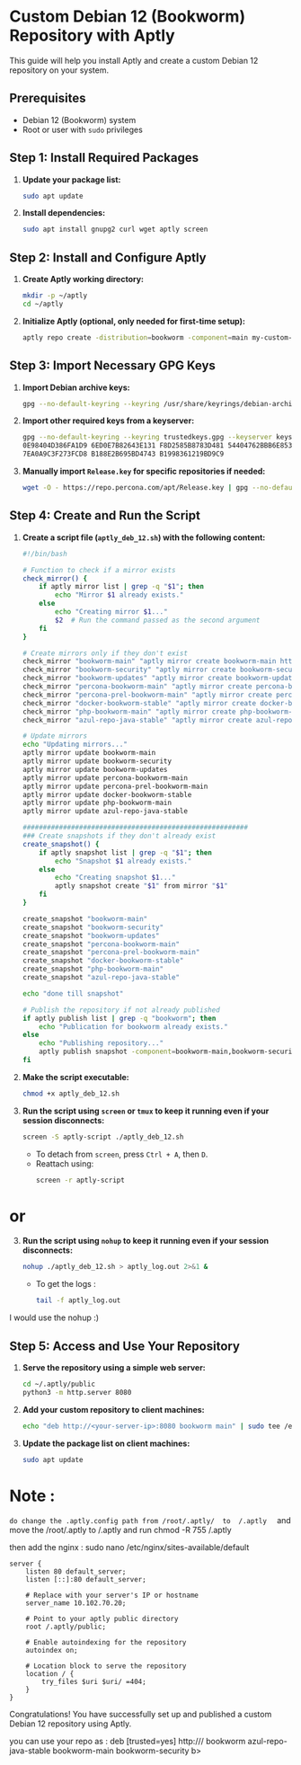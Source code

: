 
# Custom Debian 12 (Bookworm) Repository with Aptly

This guide will help you install Aptly and create a custom Debian 12 repository on your system.

## Prerequisites

- Debian 12 (Bookworm) system
- Root or user with `sudo` privileges

## Step 1: Install Required Packages

1. **Update your package list:**
   ```bash
   sudo apt update
   ```

2. **Install dependencies:**
   ```bash
   sudo apt install gnupg2 curl wget aptly screen
   ```

## Step 2: Install and Configure Aptly

1. **Create Aptly working directory:**
   ```bash
   mkdir -p ~/aptly
   cd ~/aptly
   ```

2. **Initialize Aptly (optional, only needed for first-time setup):**
   ```bash
   aptly repo create -distribution=bookworm -component=main my-custom-repo
   ```

## Step 3: Import Necessary GPG Keys

1. **Import Debian archive keys:**
   ```bash
   gpg --no-default-keyring --keyring /usr/share/keyrings/debian-archive-keyring.gpg --export | gpg --no-default-keyring --keyring trustedkeys.gpg --import
   ```

2. **Import other required keys from a keyserver:**
   ```bash
   gpg --no-default-keyring --keyring trustedkeys.gpg --keyserver keyserver.ubuntu.com --recv-keys \
   0E98404D386FA1D9 6ED0E7B82643E131 F8D2585B8783D481 54404762BBB6E853 BDE6D2B9216EC7A8 9334A25F8507EFA5 \
   7EA0A9C3F273FCD8 B188E2B695BD4743 B1998361219BD9C9
   ```

3. **Manually import `Release.key` for specific repositories if needed:**
   ```bash
   wget -O - https://repo.percona.com/apt/Release.key | gpg --no-default-keyring --keyring trustedkeys.gpg --import
   ```

## Step 4: Create and Run the Script

1. **Create a script file (`aptly_deb_12.sh`) with the following content:**

   ```bash
   #!/bin/bash

   # Function to check if a mirror exists
   check_mirror() {
       if aptly mirror list | grep -q "$1"; then
           echo "Mirror $1 already exists."
       else
           echo "Creating mirror $1..."
           $2  # Run the command passed as the second argument
       fi
   }

   # Create mirrors only if they don't exist
   check_mirror "bookworm-main" "aptly mirror create bookworm-main http://deb.debian.org/debian bookworm main"
   check_mirror "bookworm-security" "aptly mirror create bookworm-security http://security.debian.org/debian-security bookworm-security main"
   check_mirror "bookworm-updates" "aptly mirror create bookworm-updates http://deb.debian.org/debian bookworm-updates main"
   check_mirror "percona-bookworm-main" "aptly mirror create percona-bookworm-main http://repo.percona.com/apt bookworm main"
   check_mirror "percona-prel-bookworm-main" "aptly mirror create percona-prel-bookworm-main http://repo.percona.com/prel/apt bookworm main"
   check_mirror "docker-bookworm-stable" "aptly mirror create docker-bookworm-stable https://download.docker.com/linux/debian bookworm stable"
   check_mirror "php-bookworm-main" "aptly mirror create php-bookworm-main https://packages.sury.org/php/ bookworm main"
   check_mirror "azul-repo-java-stable" "aptly mirror create azul-repo-java-stable https://repos.azul.com/zulu/deb/ stable main"

   # Update mirrors
   echo "Updating mirrors..."
   aptly mirror update bookworm-main
   aptly mirror update bookworm-security
   aptly mirror update bookworm-updates
   aptly mirror update percona-bookworm-main
   aptly mirror update percona-prel-bookworm-main
   aptly mirror update docker-bookworm-stable
   aptly mirror update php-bookworm-main
   aptly mirror update azul-repo-java-stable

   ########################################################
   ### Create snapshots if they don't already exist
   create_snapshot() {
       if aptly snapshot list | grep -q "$1"; then
           echo "Snapshot $1 already exists."
       else
           echo "Creating snapshot $1..."
           aptly snapshot create "$1" from mirror "$1"
       fi
   }

   create_snapshot "bookworm-main"
   create_snapshot "bookworm-security"
   create_snapshot "bookworm-updates"
   create_snapshot "percona-bookworm-main"
   create_snapshot "percona-prel-bookworm-main"
   create_snapshot "docker-bookworm-stable"
   create_snapshot "php-bookworm-main"
   create_snapshot "azul-repo-java-stable"

   echo "done till snapshot"

   # Publish the repository if not already published
   if aptly publish list | grep -q "bookworm"; then
       echo "Publication for bookworm already exists."
   else
       echo "Publishing repository..."
       aptly publish snapshot -component=bookworm-main,bookworm-security,bookworm-updates,percona-bookworm-main,percona-prel-bookworm-main,docker-bookworm-stable,php-bookworm-main,azul-repo-java-stable -distribution=bookworm bookworm-main bookworm-security bookworm-updates percona-bookworm-main percona-prel-bookworm-main docker-bookworm-stable php-bookworm-main azul-repo-java-stable
   fi
   ```

2. **Make the script executable:**
   ```bash
   chmod +x aptly_deb_12.sh
   ```

3. **Run the script using `screen` or `tmux` to keep it running even if your session disconnects:**
   ```bash
   screen -S aptly-script ./aptly_deb_12.sh
   ```

   - To detach from `screen`, press `Ctrl + A`, then `D`.
   - Reattach using:
     ```bash
     screen -r aptly-script
     ```
# or 

3. **Run the script using `nohup` to keep it running even if your session disconnects:**
   ```bash
   nohup ./aptly_deb_12.sh > aptly_log.out 2>&1 &
   ```

   - To get the logs :
     ```bash
     tail -f aptly_log.out
     ```
I would use the nohup :) 
    
## Step 5: Access and Use Your Repository

1. **Serve the repository using a simple web server:**
   ```bash
   cd ~/.aptly/public
   python3 -m http.server 8080
   ```

2. **Add your custom repository to client machines:**
   ```bash
   echo "deb http://<your-server-ip>:8080 bookworm main" | sudo tee /etc/apt/sources.list.d/my-custom-repo.list
   ```

3. **Update the package list on client machines:**
   ```bash
   sudo apt update
   ```
   


# Note : 
` do change the .aptly.config path from /root/.aptly/  to  /.aptly  
`
and move the /root/.aptly to /.aptly 
and run chmod -R 755 /.aptly 


then add the nginx : 
sudo nano /etc/nginx/sites-available/default

```
server {
    listen 80 default_server;
    listen [::]:80 default_server;

    # Replace with your server's IP or hostname
    server_name 10.102.70.20;

    # Point to your aptly public directory
    root /.aptly/public;

    # Enable autoindexing for the repository
    autoindex on;

    # Location block to serve the repository
    location / {
        try_files $uri $uri/ =404;
    }
}

```




Congratulations! You have successfully set up and published a custom Debian 12 repository using Aptly.


you can use your repo as : 
deb [trusted=yes] http://<ip of the machine >/ bookworm azul-repo-java-stable bookworm-main bookworm-security b>
